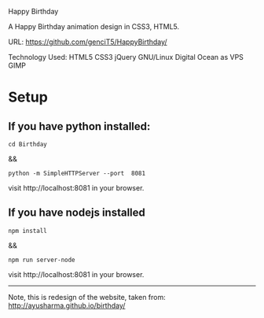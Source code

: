 
Happy Birthday

A Happy Birthday animation design in CSS3, HTML5.

URL: https://github.com/genciT5/HappyBirthday/

Technology Used: HTML5 CSS3 jQuery  GNU/Linux Digital Ocean as VPS GIMP

# Setup

## If you have python installed:
```
cd Birthday
```

&& 

```
python -m SimpleHTTPServer --port  8081
```

visit http://localhost:8081 in your browser.

## If you have nodejs installed
```
npm install
```
&&

```
npm run server-node
```
visit http://localhost:8081 in your browser.


---------
Note, this is redesign of the website, taken from:  http://ayusharma.github.io/birthday/

